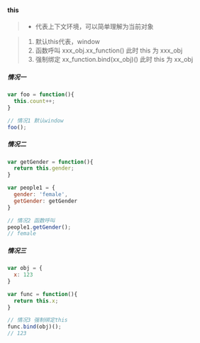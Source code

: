 #### this
> - 代表上下文环境，可以简单理解为当前对象

> 1. 默认this代表，window
> 2. 函数呼叫 xxx_obj.xx_function() 此时 this 为 xxx_obj
> 3. 强制绑定 xx_function.bind(xx_obj)() 此时 this 为 xx_obj

##### 情况一
```js
var foo = function(){
  this.count++;
}

// 情况1 默认window
foo();
```

##### 情况二
```js
var getGender = function(){
  return this.gender;
}

var people1 = {
  gender: 'female',
  getGender: getGender
}

// 情况2 函数呼叫
people1.getGender();
// female
```

##### 情况三
```js
var obj = {
  x: 123
}

var func = function(){
  return this.x;
}

// 情况3 强制绑定this
func.bind(obj)();
// 123
```


